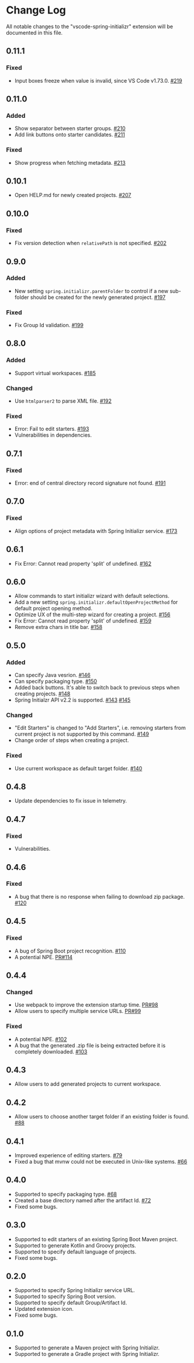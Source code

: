 # Change Log
All notable changes to the "vscode-spring-initializr" extension will be documented in this file.

## 0.11.1
### Fixed
- Input boxes freeze when value is invalid, since VS Code v1.73.0. [#219](https://github.com/microsoft/vscode-spring-initializr/pull/219)

## 0.11.0
### Added
- Show separator between starter groups. [#210](https://github.com/microsoft/vscode-spring-initializr/pull/210)
- Add link buttons onto starter candidates. [#211](https://github.com/microsoft/vscode-spring-initializr/pull/211)

### Fixed
- Show progress when fetching metadata. [#213](https://github.com/microsoft/vscode-spring-initializr/pull/213)

## 0.10.1
- Open HELP.md for newly created projects. [#207](https://github.com/microsoft/vscode-spring-initializr/pull/207)

## 0.10.0
### Fixed
- Fix version detection when `relativePath` is not specified. [#202](https://github.com/microsoft/vscode-spring-initializr/pull/202)

## 0.9.0
### Added
- New setting `spring.initializr.parentFolder` to control if a new sub-folder should be created for the newly generated project. [#197](https://github.com/microsoft/vscode-spring-initializr/pull/197)

### Fixed
- Fix Group Id validation. [#199](https://github.com/microsoft/vscode-spring-initializr/pull/199)

## 0.8.0
### Added
- Support virtual workspaces. [#185](https://github.com/microsoft/vscode-spring-initializr/issues/185)

### Changed
- Use `htmlparser2` to parse XML file. [#192](https://github.com/microsoft/vscode-spring-initializr/pull/192)

### Fixed
- Error: Fail to edit starters. [#193](https://github.com/microsoft/vscode-spring-initializr/pull/193)
- Vulnerabilities in dependencies.

## 0.7.1
### Fixed
- Error: end of central directory record signature not found. [#191](https://github.com/microsoft/vscode-spring-initializr/issues/191)

## 0.7.0
### Fixed
- Align options of project metadata with Spring Initializr service. [#173](https://github.com/microsoft/vscode-spring-initializr/pull/173)

## 0.6.1
- Fix Error: Cannot read property 'split' of undefined. [#162](https://github.com/microsoft/vscode-spring-initializr/issues/162#issuecomment-726832226)

## 0.6.0
- Allow commands to start initializr wizard with default selections.
- Add a new setting `spring.initializr.defaultOpenProjectMethod` for default project opening method.
- Optimize UX of the multi-step wizard for creating a project. [#156](https://github.com/microsoft/vscode-spring-initializr/pull/156)
- Fix Error: Cannot read property 'split' of undefined. [#159](https://github.com/microsoft/vscode-spring-initializr/issues/159)
- Remove extra chars in title bar. [#158](https://github.com/microsoft/vscode-spring-initializr/issues/158)

## 0.5.0
### Added
- Can specify Java vesrion. [#146](https://github.com/microsoft/vscode-spring-initializr/pull/146)
- Can specify packaging type. [#150](https://github.com/microsoft/vscode-spring-initializr/pull/150)
- Added back buttons. It's able to switch back to previous steps when creating projects. [#148](https://github.com/microsoft/vscode-spring-initializr/pull/148)
- Spring Initialzr API v2.2 is supported. [#143](https://github.com/microsoft/vscode-spring-initializr/pull/143) [#145](https://github.com/microsoft/vscode-spring-initializr/pull/145)

### Changed
- "Edit Starters" is changed to "Add Starters", i.e. removing starters from current project is not supported by this command. [#149](https://github.com/microsoft/vscode-spring-initializr/pull/149)
- Change order of steps when creating a project.

### Fixed
- Use current workspace as default target folder. [#140](https://github.com/microsoft/vscode-spring-initializr/pull/140)

## 0.4.8
- Update dependencies to fix issue in telemetry.

## 0.4.7
### Fixed
- Vulnerabilities.

## 0.4.6
### Fixed
- A bug that there is no response when failing to download zip package. [#120](https://github.com/microsoft/vscode-spring-initializr/issues/120)

## 0.4.5
### Fixed
- A bug of Spring Boot project recognition. [#110](https://github.com/Microsoft/vscode-spring-initializr/issues/110)
- A potential NPE. [PR#114](https://github.com/Microsoft/vscode-spring-initializr/pull/114)

## 0.4.4
### Changed
- Use webpack to improve the extension startup time. [PR#98](https://github.com/Microsoft/vscode-spring-initializr/pull/98)
- Allow users to specify multiple service URLs. [PR#99](https://github.com/Microsoft/vscode-spring-initializr/pull/99)

### Fixed
- A potential NPE. [#102](https://github.com/Microsoft/vscode-spring-initializr/issues/102)
- A bug that the generated .zip file is being extracted before it is completely downloaded. [#103](https://github.com/Microsoft/vscode-spring-initializr/issues/103)

## 0.4.3
- Allow users to add generated projects to current workspace.

## 0.4.2
- Allow users to choose another target folder if an existing folder is found. [#88](https://github.com/Microsoft/vscode-spring-initializr/issues/88)

## 0.4.1
- Improved experience of editing starters. [#79](https://github.com/Microsoft/vscode-spring-initializr/issues/79)
- Fixed a bug that mvnw could not be executed in Unix-like systems. [#66](https://github.com/Microsoft/vscode-spring-initializr/issues/66)

## 0.4.0
- Supported to specify packaging type. [#68](https://github.com/Microsoft/vscode-spring-initializr/issues/68)
- Created a base directory named after the artifact Id. [#72](https://github.com/Microsoft/vscode-spring-initializr/issues/72)
- Fixed some bugs.

## 0.3.0
- Supported to edit starters of an existing Spring Boot Maven project.
- Supported to generate Kotlin and Groovy projects.
- Supported to specify default language of projects.
- Fixed some bugs.

## 0.2.0
- Supported to specify Spring Initializr service URL.
- Supported to specify Spring Boot version.
- Supported to specify default Group/Artifact Id.
- Updated extension icon.
- Fixed some bugs.

## 0.1.0
- Supported to generate a Maven project with Spring Initializr.
- Supported to generate a Gradle project with Spring Initializr.

